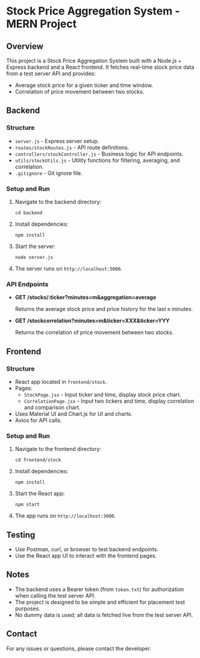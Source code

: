# Stock Price Aggregation System - MERN Project

## Overview

This project is a Stock Price Aggregation System built with a Node.js + Express backend and a React frontend. It fetches real-time stock price data from a test server API and provides:

- Average stock price for a given ticker and time window.
- Correlation of price movement between two stocks.

## Backend

### Structure

- `server.js` - Express server setup.
- `routes/stockRoutes.js` - API route definitions.
- `controllers/stockController.js` - Business logic for API endpoints.
- `utils/stockUtils.js` - Utility functions for filtering, averaging, and correlation.
- `.gitignore` - Git ignore file.

### Setup and Run

1. Navigate to the backend directory:
   ```
   cd backend
   ```
2. Install dependencies:
   ```
   npm install
   ```
3. Start the server:
   ```
   node server.js
   ```
4. The server runs on `http://localhost:5000`.

### API Endpoints

- **GET /stocks/:ticker?minutes=m&aggregation=average**

  Returns the average stock price and price history for the last `m` minutes.

- **GET /stockcorrelation?minutes=m&ticker=XXX&ticker=YYY**

  Returns the correlation of price movement between two stocks.

## Frontend

### Structure

- React app located in `frontend/stock`.
- Pages:
  - `StockPage.jsx` - Input ticker and time, display stock price chart.
  - `CorrelationPage.jsx` - Input two tickers and time, display correlation and comparison chart.
- Uses Material UI and Chart.js for UI and charts.
- Axios for API calls.

### Setup and Run

1. Navigate to the frontend directory:
   ```
   cd frontend/stock
   ```
2. Install dependencies:
   ```
   npm install
   ```
3. Start the React app:
   ```
   npm start
   ```
4. The app runs on `http://localhost:3000`.

## Testing

- Use Postman, curl, or browser to test backend endpoints.
- Use the React app UI to interact with the frontend pages.

## Notes

- The backend uses a Bearer token (from `token.txt`) for authorization when calling the test server API.
- The project is designed to be simple and efficient for placement test purposes.
- No dummy data is used; all data is fetched live from the test server API.

## Contact

For any issues or questions, please contact the developer.
